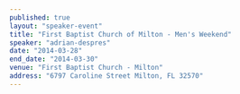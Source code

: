 ```yaml
---
published: true
layout: "speaker-event"
title: "First Baptist Church of Milton - Men's Weekend"
speaker: "adrian-despres"
date: "2014-03-28"
end_date: "2014-03-30"
venue: "First Baptist Church - Milton"
address: "6797 Caroline Street Milton, FL 32570"
---
```



